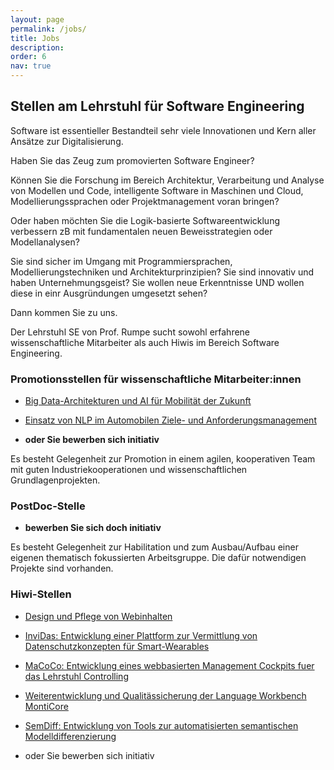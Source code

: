 ```yaml
---
layout: page
permalink: /jobs/
title: Jobs
description: 
order: 6
nav: true
---
```


## Stellen am Lehrstuhl für Software Engineering 

Software ist essentieller Bestandteil sehr viele Innovationen und Kern 
aller Ansätze zur Digitalisierung. 

Haben Sie das Zeug zum promovierten Software Engineer?

Können Sie die Forschung im Bereich Architektur, Verarbeitung und 
Analyse von Modellen und Code, intelligente Software in Maschinen und 
Cloud, Modellierungssprachen oder Projektmanagement voran bringen? 

Oder haben möchten Sie die Logik-basierte Softwareentwicklung 
verbessern zB mit fundamentalen neuen Beweisstrategien oder 
Modellanalysen? 

Sie sind sicher im Umgang mit Programmiersprachen, 
Modellierungstechniken und Architekturprinzipien? Sie sind innovativ 
und haben Unternehmungsgeist? Sie wollen neue Erkenntnisse UND wollen 
diese in einr Ausgründungen umgesetzt sehen? 

Dann kommen Sie zu uns.

Der Lehrstuhl SE von Prof. Rumpe sucht sowohl erfahrene 
wissenschaftliche Mitarbeiter als auch Hiwis im Bereich Software 
Engineering. 

### Promotionsstellen für wissenschaftliche Mitarbeiter:innen

- [Big Data-Architekturen und AI für Mobilität der 
Zukunft](/assets/pdf/WiMi.CatenaX.ZF.pdf)

- [Einsatz von NLP im Automobilen Ziele- und Anforderungsmanagement](
/assets/pdf/WiMi.KIZAM.pdf)

- **oder Sie bewerben sich initiativ**

Es besteht Gelegenheit zur Promotion in einem agilen, kooperativen Team 
mit guten Industriekooperationen und wissenschaftlichen 
Grundlagenprojekten. 

### PostDoc-Stelle

- **bewerben Sie sich doch initiativ**

Es besteht Gelegenheit zur Habilitation und zum Ausbau/Aufbau einer 
eigenen thematisch fokussierten Arbeitsgruppe. Die dafür notwendigen 
Projekte sind vorhanden. 

### Hiwi-Stellen

- [Design und Pflege von 
Webinhalten](/assets/pdf/21.06.25.HiWi.Web.pdf)

- [InviDas: Entwicklung einer Plattform zur Vermittlung von 
Datenschutzkonzepten für Smart-Wearables](/assets/pdf/22.05.17.Invidas.Hiwi.pdf)

- [MaCoCo: Entwicklung eines webbasierten Management Cockpits fuer das 
Lehrstuhl 
Controlling](/assets/pdf/19.07.04.MaCoCo.pdf)

- [Weiterentwicklung und Qualitässicherung der Language Workbench 
MontiCore](https://www.se-rwth.de/jobs/hiwi41/) 

- [SemDiff: Entwicklung von Tools zur automatisierten semantischen 
Modelldifferenzierung](/assets/pdf/22.01.18.HiWi.SemDiff.pdf)

- oder Sie bewerben sich initiativ



